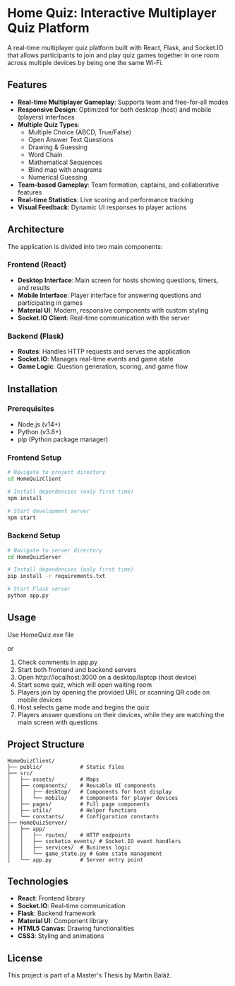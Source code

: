 # Home Quiz: Interactive Multiplayer Quiz Platform

A real-time multiplayer quiz platform built with React, Flask, and Socket.IO that allows participants to join and play quiz games together in one room across multiple devices by being one the same Wi-Fi.

## Features

- **Real-time Multiplayer Gameplay**: Supports team and free-for-all modes
- **Responsive Design**: Optimized for both desktop (host) and mobile (players) interfaces
- **Multiple Quiz Types**:
  - Multiple Choice (ABCD, True/False)
  - Open Answer Text Questions 
  - Drawing & Guessing
  - Word Chain
  - Mathematical Sequences
  - Blind map with anagrams
  - Numerical Guessing
- **Team-based Gameplay**: Team formation, captains, and collaborative features
- **Real-time Statistics**: Live scoring and performance tracking
- **Visual Feedback**: Dynamic UI responses to player actions

## Architecture

The application is divided into two main components:

### Frontend (React)
- **Desktop Interface**: Main screen for hosts showing questions, timers, and results
- **Mobile Interface**: Player interface for answering questions and participating in games
- **Material UI**: Modern, responsive components with custom styling
- **Socket.IO Client**: Real-time communication with the server

### Backend (Flask)
- **Routes**: Handles HTTP requests and serves the application
- **Socket.IO**: Manages real-time events and game state
- **Game Logic**: Question generation, scoring, and game flow

## Installation

### Prerequisites
- Node.js (v14+)
- Python (v3.8+)
- pip (Python package manager)

### Frontend Setup
```bash
# Navigate to project directory
cd HomeQuizClient

# Install dependencies (only first time)
npm install

# Start development server
npm start
```

### Backend Setup
```bash
# Navigate to server directory
cd HomeQuizServer

# Install dependencies (only first time)
pip install -r requirements.txt

# Start Flask server
python app.py
```

## Usage

Use HomeQuiz.exe file

or

1. Check comments in app.py
2. Start both frontend and backend servers
3. Open http://localhost:3000 on a desktop/laptop (host device)
4. Start some quiz, which will open waiting room
5. Players join by opening the provided URL or scanning QR code on mobile devices
6. Host selects game mode and begins the quiz
7. Players answer questions on their devices, while they are watching the main screen with questions

## Project Structure

```
HomeQuizClient/
├── public/            # Static files
├── src/
│   ├── assets/        # Maps
│   ├── components/    # Reusable UI components
│   │   ├── desktop/   # Components for host display
│   │   └── mobile/    # Components for player devices
│   ├── pages/         # Full page components
│   ├── utils/         # Helper functions
│   └── constants/     # Configuration constants
├── HomeQuizServer/
│   ├── app/
│   │   ├── routes/    # HTTP endpoints
│   │   ├── socketio_events/ # Socket.IO event handlers
│   │   ├── services/  # Business logic
│   │   └── game_state.py # Game state management
│   └── app.py         # Server entry point
```

## Technologies

- **React**: Frontend library
- **Socket.IO**: Real-time communication
- **Flask**: Backend framework
- **Material UI**: Component library
- **HTML5 Canvas**: Drawing functionalities
- **CSS3**: Styling and animations

## License

This project is part of a Master's Thesis by Martin Baláž.